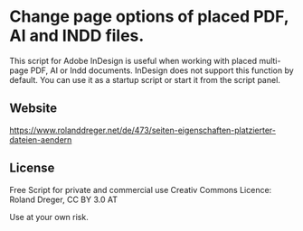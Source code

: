 # Change page options of placed PDF, AI and INDD files.

This script for Adobe InDesign is useful when working with placed multi-page PDF, AI or Indd documents. InDesign does not support this function by default. You can use it as a startup script or start it from the script panel.

## Website
https://www.rolanddreger.net/de/473/seiten-eigenschaften-platzierter-dateien-aendern


## License
Free Script for private and commercial use 
Creativ Commons Licence: Roland Dreger, CC BY 3.0 AT

Use at your own risk.
